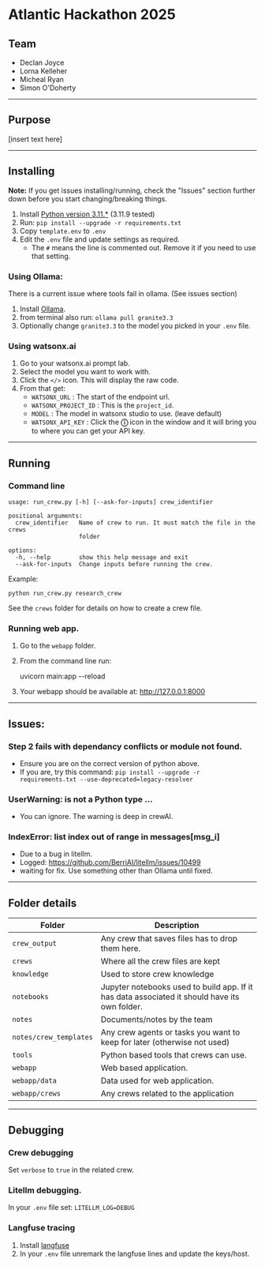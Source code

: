 # Atlantic Hackathon 2025

## Team

- Declan Joyce
- Lorna Kelleher
- Micheal Ryan
- Simon O'Doherty

---
## Purpose

[insert text here]

---
## Installing

**Note:** If you get issues installing/running, check the "Issues" section further down before you start changing/breaking things. 

1. Install [Python version 3.11.*](https://www.python.org/downloads/) (3.11.9 tested)
2. Run: `pip install --upgrade -r requirements.txt`
3. Copy `template.env` to `.env`
4. Edit the `.env` file and update settings as required. 
   - The `#` means the line is commented out. Remove it if you need to use that setting.

### Using Ollama: 
There is a current issue where tools fail in ollama. (See issues section)

1. Install [Ollama](https://ollama.com).
2. from terminal also run: `ollama pull granite3.3`
3. Optionally change `granite3.3` to the model you picked in your `.env` file.

### Using watsonx.ai 
1. Go to your watsonx.ai prompt lab.
2. Select the model you want to work with.
3. Click the `</>` icon. This will display the raw code.
4. From that get: 
   - `WATSONX_URL` : The start of the endpoint url.
   - `WATSONX_PROJECT_ID` : This is the `project_id`. 
   - `MODEL` : The model in watsonx studio to use. (leave default)
   - `WATSONX_API_KEY` : Click the **ⓘ** icon in the window and it will bring you to where you can get your API key. 

---
## Running

### Command line


    usage: run_crew.py [-h] [--ask-for-inputs] crew_identifier
    
    positional arguments:
      crew_identifier   Name of crew to run. It must match the file in the crews
                        folder
    
    options:
      -h, --help        show this help message and exit
      --ask-for-inputs  Change inputs before running the crew.


Example: 

    python run_crew.py research_crew

See the `crews` folder for details on how to create a crew file.

### Running web app.
1. Go to the `webapp` folder. 
2. From the command line run: 


    uvicorn main:app --reload
 
3. Your webapp should be available at:  http://127.0.0.1:8000

---
## Issues:

### Step 2 fails with dependancy conflicts or module not found.
- Ensure you are on the correct version of python above.
- If you are, try this command: `pip install --upgrade -r requirements.txt --use-deprecated=legacy-resolver`

### UserWarning: <built-in function callable> is not a Python type ...
- You can ignore. The warning is deep in crewAI. 

###  IndexError: list index out of range in messages[msg_i]
- Due to a bug in litellm. 
- Logged: https://github.com/BerriAI/litellm/issues/10499
- waiting for fix. Use something other than Ollama until fixed.

---
## Folder details

| Folder                 | Description                                                                                   |
|------------------------|-----------------------------------------------------------------------------------------------|
| `crew_output`          | Any crew that saves files has to drop them here.                                              | 
| `crews`                | Where all the crew files are kept                                                             |
| `knowledge`            | Used to store crew knowledge                                                                  |
| `notebooks`            | Jupyter notebooks used to build app. If it has data associated it should have its own folder. |
| `notes`                | Documents/notes by the team                                                                   |
| `notes/crew_templates` | Any crew agents or tasks you want to keep for later (otherwise not used)                      | 
| `tools`                | Python based tools that crews can use.                                                        |
| `webapp`               | Web based application.                                                                        |
| `webapp/data`          | Data used for web application.                                                                |
| `webapp/crews`         | Any crews related to the application                                                          |

---
## Debugging

### Crew debugging
Set `verbose` to `true` in the related crew. 

### Litellm debugging.
In your `.env` file set: `LITELLM_LOG=DEBUG`

### Langfuse tracing

1. Install [langfuse](https://langfuse.com/docs/get-started)
2. In your `.env` file unremark the langfuse lines and update the keys/host.
